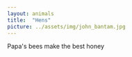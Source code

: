 ```yaml
---
layout: animals
title:  "Hens"
picture: ../assets/img/john_bantam.jpg
---
```


Papa's bees make the best honey
